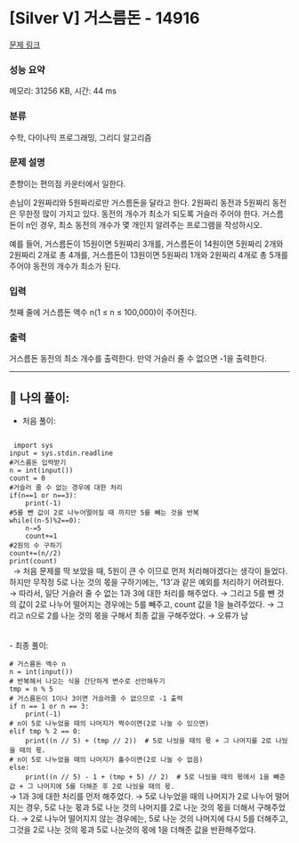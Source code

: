 # [Silver V] 거스름돈 - 14916 

[문제 링크](https://www.acmicpc.net/problem/14916) 

### 성능 요약

메모리: 31256 KB, 시간: 44 ms

### 분류

수학, 다이나믹 프로그래밍, 그리디 알고리즘

### 문제 설명

<p>춘향이는 편의점 카운터에서 일한다.</p>

<p>손님이 2원짜리와 5원짜리로만 거스름돈을 달라고 한다. 2원짜리 동전과 5원짜리 동전은 무한정 많이 가지고 있다. 동전의 개수가 최소가 되도록 거슬러 주어야 한다. 거스름돈이 n인 경우, 최소 동전의 개수가 몇 개인지 알려주는 프로그램을 작성하시오.</p>

<p>예를 들어, 거스름돈이 15원이면 5원짜리 3개를, 거스름돈이 14원이면 5원짜리 2개와 2원짜리 2개로 총 4개를, 거스름돈이 13원이면 5원짜리 1개와 2원짜리 4개로 총 5개를 주어야 동전의 개수가 최소가 된다.</p>

### 입력 

 <p>첫째 줄에 거스름돈 액수 n(1 ≤ n ≤ 100,000)이 주어진다.</p>

### 출력 

 <p>거스름돈 동전의 최소 개수를 출력한다. 만약 거슬러 줄 수 없으면 -1을 출력한다.</p>
 
 
 <hr>
 
 
 ## 👑 나의 풀이: <br>
 - 처음 풀이: <br>
 <code>
 import sys
input = sys.stdin.readline
#거스름돈 입력받기
n = int(input())
count = 0
#거슬러 줄 수 없는 경우에 대한 처리
if(n==1 or n==3):
    print(-1)
#5를 뺀 값이 2로 나누어떨어질 때 까지만 5를 빼는 것을 반복
while((n-5)%2==0):
    n-=5
    count+=1
#2원의 수 구하기
count+=(n//2)
print(count)
 </code>
→ 처음 문제를 딱 보았을 때, 5원이 큰 수 이므로 먼저 처리해야겠다는 생각이 들었다. 하지만 무작정 5로 나눈 것의 몫을 구하기에는, ‘13’과 같은 예외를 처리하기 어려웠다.
→ 따라서, 일단 거슬러 줄 수 없는 1과 3에 대한 처리를 해주었다.
→ 그리고 5를 뺀 것의 값이 2로 나누어 떨어지는 경우에는 5를 빼주고, count 값을 1을 늘려주었다.
→ 그리고 n으로 2를 나눈 것의 몫을 구해서 최종 값을 구해주었다.
→ 오류가 남 <br><br>
 
 <br>
 - 최종 풀이: <br>
<code>
# 거스름돈 액수 n
n = int(input())    
# 반복해서 나오는 식을 간단하게 변수로 선언해두기
tmp = n % 5 
# 거스름돈이 1이나 3이면 거슬러줄 수 없으므로 -1 출력 
if n == 1 or n == 3:    
    print(-1)
# n이 5로 나누었을 때의 나머지가 짝수이면(2로 나눌 수 있으면) 
elif tmp % 2 == 0: 
    print((n // 5) + (tmp // 2))  # 5로 나눴을 때의 몫 + 그 나머지를 2로 나눴을 때의 몫.
# n이 5로 나누었을 때의 나머지가 홀수이면(2로 나눌 수 없음) 
else:   
    print((n // 5) - 1 + (tmp + 5) // 2)  # 5로 나눴을 때의 몫에서 1을 빼준 값 + 그 나머지에 5를 더해준 후 2로 나눴을 때의 몫.
</code>
→ 1과 3에 대한 처리를 먼저 해주었다.
→ 5로 나누었을 때의 나머지가 2로 나누어 떨어지는 경우, 5로 나눈 몫과 5로 나눈 것의 나머지를 2로 나눈 것의 몫을 더해서 구해주었다.
→ 2로 나누어 떨어지지 않는 경우에는, 5로 나눈 것의 나머지에 다시 5를 더해주고, 그것을 2로 나눈 것의 몫과 5로 나눈것의 몫에 1을 더해준 값을 반환해주었다.
